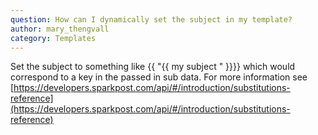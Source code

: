 ```yaml
---
question: How can I dynamically set the subject in my template?
author: mary_thengvall
category: Templates
---
```

Set the subject to something like {{ "{{ my subject " }}}} which would correspond to a key in the passed in sub data. For more information see [https://developers.sparkpost.com/api/#/introduction/substitutions-reference](https://developers.sparkpost.com/api/#/introduction/substitutions-reference)
